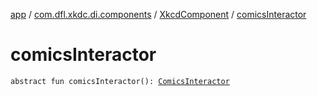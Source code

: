 [app](../../index.md) / [com.dfl.xkdc.di.components](../index.md) / [XkcdComponent](index.md) / [comicsInteractor](./comics-interactor.md)

# comicsInteractor

`abstract fun comicsInteractor(): `[`ComicsInteractor`](../../com.dfl.xkdc.interactor/-comics-interactor/index.md)